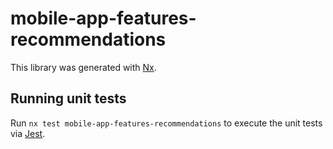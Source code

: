 # mobile-app-features-recommendations

This library was generated with [Nx](https://nx.dev).

## Running unit tests

Run `nx test mobile-app-features-recommendations` to execute the unit tests via [Jest](https://jestjs.io).
